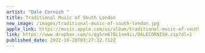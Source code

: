 ```yaml
---
artist: "Dale Cornish "
title: Traditional Music of South London
new_image: /images/traditional-music-of-south-london.jpg
apple_link: https://music.apple.com/us/album/traditional-music-of-south-london/1650356576
link: https://www.dropbox.com/s/qg5rm678i1xm4ii/DALECORNISH.zip?dl=1
published_date: 2022-10-20T03:27:32.712Z
---
```


